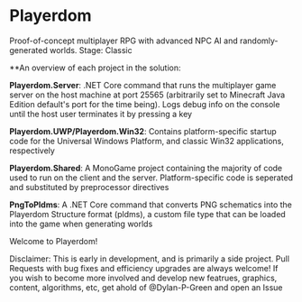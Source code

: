 # Playerdom
Proof-of-concept multiplayer RPG with advanced NPC AI and randomly-generated worlds.
Stage: Classic

**An overview of each project in the solution:

**Playerdom.Server**: .NET Core command that runs the multiplayer game server on the host machine at port 25565 (arbitrarily set to Minecraft Java Edition default's port for the time being). Logs debug info on the console until the host user terminates it by pressing a key

**Playerdom.UWP/Playerdom.Win32**: Contains platform-specific startup code for the Universal Windows Platform, and classic Win32 applications, respectively

**Playerdom.Shared**: A MonoGame project containing the majority of code used to run on the client and the server. Platform-specific code is seperated and substituted by preprocessor directives

**PngToPldms**: A .NET Core command that converts PNG schematics into the Playerdom Structure format (pldms), a custom file type that can be loaded into the game when generating worlds

Welcome to Playerdom!

Disclaimer: This is early in development, and is primarily a side project. Pull Requests with bug fixes and efficiency upgrades are always welcome! If you wish to become more involved and develop new featrues, graphics, content, algorithms, etc, get ahold of @Dylan-P-Green and open an Issue
